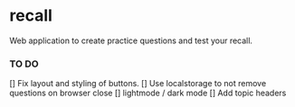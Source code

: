 # recall
Web application to create practice questions and test your recall. 


### TO DO

[] Fix layout and styling of buttons. 
[] Use localstorage to not remove questions on browser close
[] lightmode / dark mode
[] Add topic headers
